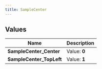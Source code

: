 ```yaml
---
title: SampleCenter
---
```


## Values
| Name | Description |
| ---- | ----------- |
| **SampleCenter_Center** | Value: **0** |
| **SampleCenter_TopLeft** | Value: **1** |

